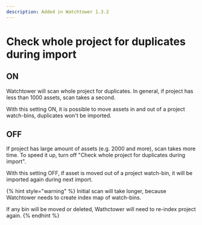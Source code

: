```yaml
---
description: Added in Watchtower 1.3.2
---
```


# Check whole project for duplicates during import

## ON

Watchtower will scan whole project for duplicates. In general, if project has less than 1000 assets, scan takes a second.

With this setting ON, it is possible to move assets in and out of a project watch-bins, duplicates won't be imported.

## OFF

If project has large amount of assets \(e.g. 2000 and more\), scan takes more time. To speed it up, turn off "Check whole project for duplicates during import".

With this setting OFF, if asset is moved out of a project watch-bin, it will be imported again during next import.

{% hint style="warning" %}
Initial scan will take longer, because Watchtower needs to create index map of watch-bins.

If any bin will be moved or deleted, Wathctower will need to re-index project again.
{% endhint %}

